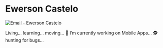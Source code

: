 # Ewerson Castelo  
  <a href="mailto:ewersoncastelo@hotmail.com" target="_blank" >
    <img alt="Email - Ewerson Castelo" src="https://img.shields.io/badge/Email--%23F8952D?style=social&logo=gmail">
  </a>

Living... learning... moving... 🔭 I’m currently working on Mobile Apps... 🕵️‍ hunting for bugs...
